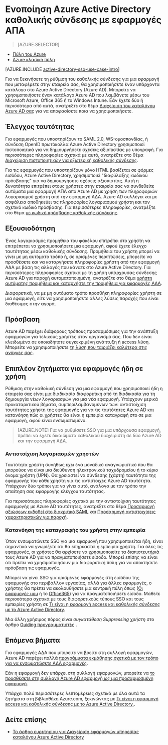 <properties
    pageTitle="Ενοποίηση Azure Active Directory καθολικής σύνδεσης με εφαρμογές ΑΔΑ |  Microsoft Azure"
    description="Ενεργοποίηση καθολική σύνδεση τον έλεγχο ταυτότητας και χρήστη προμήθεια κεντρική πρόσβαση διαχείρισης εφαρμογών ΑΔΑ στο Azure Active Directory. Μάθετε πώς να ενοποιήσετε το Azure Active Directory ΑΔΑ εφαρμογές."
    services="active-directory"
      keywords="ενοποίηση του Azure AD με εφαρμογές ΑΠΑ"
    documentationCenter=""
    authors="curtand"
    manager="femila"
    editor=""/>

<tags
    ms.service="active-directory"
    ms.devlang="na"
    ms.topic="article"
    ms.tgt_pltfrm="na"
    ms.workload="identity"
    ms.date="09/30/2016"
    ms.author="curtand"/>

# <a name="integrate-azure-active-directory-single-sign-on-with-saas-apps"></a>Ενοποίηση Azure Active Directory καθολικής σύνδεσης με εφαρμογές ΑΠΑ  

> [AZURE.SELECTOR]
- [Πύλη του Azure](active-directory-enterprise-apps-manage-sso.md)
- [Azure κλασική πύλη](active-directory-sso-integrate-saas-apps.md)

[AZURE.INCLUDE [active-directory-sso-use-case-intro](../../includes/active-directory-sso-use-case-intro.md)]

Για να ξεκινήσετε τη ρύθμιση του καθολικής σύνδεσης για μια εφαρμογή που μεταφέρετε στην εταιρεία σας, θα χρησιμοποιήσετε έναν υπάρχοντα κατάλογο στο Azure Active Directory (Azure AD). Μπορείτε να χρησιμοποιήσετε έναν κατάλογο Azure AD που λαμβάνετε μέσω του Microsoft Azure, Office 365 ή το Windows Intune. Εάν έχετε δύο ή περισσότερα από αυτά, ανατρέξτε στο θέμα [Διαχείριση του καταλόγου Azure AD σας](active-directory-administer.md) για να αποφασίσετε ποια να χρησιμοποιήσετε.

## <a name="authentication"></a>Έλεγχος ταυτότητας

Για εφαρμογές που υποστηρίζουν το SAML 2.0, WS-ομοσπονδίας, ή σύνδεση OpenID πρωτόκολλα Azure Active Directory χρησιμοποιεί πιστοποιητικά για να δημιουργήσετε σχέσεις αξιοπιστίας με υπογραφή. Για περισσότερες πληροφορίες σχετικά με αυτό, ανατρέξτε στο θέμα [Διαχείριση πιστοποιητικών για εξωτερική καθολικής σύνδεσης](active-directory-sso-certs.md).

Για τις εφαρμογές που υποστηρίζουν μόνο HTML βασίζεται σε φόρμες εισόδου, Azure Active Directory, χρησιμοποιεί "διαφύλαξης κωδικού πρόσβασης" για να δημιουργήσετε σχέσεις αξιοπιστίας. Αυτή η δυνατότητα επιτρέπει στους χρήστες στην εταιρεία σας να συνδεθείτε αυτόματα μια εφαρμογή ΑΠΑ από Azure AD με χρήση των πληροφοριών λογαριασμού χρήστη από την εφαρμογή ΑΔΑ. Azure AD συλλέγει και με ασφάλεια αποθηκεύει τις πληροφορίες λογαριασμού χρήστη και τον σχετικό κωδικό πρόσβασης. Για περισσότερες πληροφορίες, ανατρέξτε στο θέμα [με κωδικό πρόσβασης καθολικής σύνδεσης](active-directory-appssoaccess-whatis.md#password-based-single-sign-on).

## <a name="authorization"></a>Εξουσιοδότηση

Ένας λογαριασμός προμήθεια του φακέλου επιτρέπει στο χρήστη να επιτρέπεται να χρησιμοποιήσετε μια εφαρμογή, αφού έχετε έλεγχο ταυτότητας μέσω καθολικής σύνδεσης. Προμήθεια του χρήστη μπορεί να γίνει με μη αυτόματο τρόπο ή, σε ορισμένες περιπτώσεις, μπορείτε να προσθέσετε και να καταργήσετε πληροφορίες χρήστη από την εφαρμογή ΑΔΑ με βάση τις αλλαγές που κάνατε στο Azure Active Directory. Για περισσότερες πληροφορίες σχετικά με τη χρήση υπάρχουσας σύνδεσης Azure AD για παροχή αυτοματοποιημένη, ανατρέξτε στο θέμα [χρήστη αυτόματης προμήθεια και καταργήστε την προμήθεια για εφαρμογές ΑΔΑ](active-directory-saas-app-provisioning.md).

Διαφορετικά, να με μη αυτόματο τρόπο προσθήκη πληροφορίες χρήστη σε μια εφαρμογή, είτε να χρησιμοποιήσετε άλλες λύσεις παροχής που είναι διαθέσιμες στην αγορά.

## <a name="access"></a>Πρόσβαση

Azure AD παρέχει διάφορους τρόπους προσαρμόσιμες για την ανάπτυξη εφαρμογών για τελικούς χρήστες στον οργανισμό σας. Που δεν είναι κλειδωμένα σε οποιαδήποτε συγκεκριμένη ανάπτυξη ή access λύση. Μπορείτε να χρησιμοποιήσετε [τη λύση που ταιριάζει καλύτερα στις ανάγκες σας](active-directory-appssoaccess-whatis.md#deploying-azure-ad-integrated-applications-to-users).

## <a name="additional-considerations-for-applications-already-in-use"></a>Επιπλέον ζητήματα για εφαρμογές ήδη σε χρήση

Ρύθμιση στην καθολική σύνδεση για μια εφαρμογή που χρησιμοποιεί ήδη η εταιρεία σας είναι μια διαδικασία διαφορετική από τη διαδικασία για τη δημιουργία νέων λογαριασμών για μια νέα εφαρμογή. Υπάρχουν μερικά προκαταρκτικού βήματα, συμπεριλαμβανομένων των: αντιστοίχιση ταυτότητες χρήστη της εφαρμογής για να τις ταυτότητες Azure AD και κατανόηση πώς οι χρήστες θα είναι η εμπειρία καταγραφή στο σε μια εφαρμογή, αφού είναι ενσωματωμένο.

> [AZURE.NOTE] Για να ρυθμίσετε SSO για μια υπάρχουσα εφαρμογή, πρέπει να έχετε δικαιώματα καθολικού διαχειριστή σε δύο Azure AD και την εφαρμογή ΑΔΑ.

### <a name="mapping-user-accounts"></a>Αντιστοίχιση λογαριασμών χρηστών

Ταυτότητα χρήστη συνήθως έχει ένα μοναδικό αναγνωριστικό που θα μπορούσε να είναι μια διεύθυνση ηλεκτρονικού ταχυδρομείου ή το κύριο όνομα χρήστη (UPN). Θα χρειαστεί να σύνδεσης (χάρτη) ταυτότητα της εφαρμογής του κάθε χρήστη για τις αντίστοιχες Azure AD ταυτότητα. Υπάρχουν δύο τρόποι για να γίνει αυτό, ανάλογα με τον τρόπο την απαίτηση σας εφαρμογής ελέγχου ταυτότητας.

Για περισσότερες πληροφορίες σχετικά με την αντιστοίχιση ταυτότητες εφαρμογής με Azure AD ταυτότητες, ανατρέξτε στο θέμα [Προσαρμογή αξιώσεων εκδοθεί στο διακριτικό SAML](http://social.technet.microsoft.com/wiki/contents/articles/31257.azure-active-directory-customizing-claims-issued-in-the-saml-token-for-pre-integrated-apps.aspx) και [Προσαρμογή αντιστοιχίσεις χαρακτηριστικών για παροχή](active-directory-saas-customizing-attribute-mappings.md).

### <a name="understanding-the-users-log-in-experience"></a>Κατανόηση της καταγραφής του χρήστη στην εμπειρία

Όταν ενσωματώνετε SSO για μια εφαρμογή που χρησιμοποιείται ήδη, είναι σημαντικό να γνωρίζετε ότι θα επηρεαστεί η εμπειρία χρήστη. Για όλες τις εφαρμογές, οι χρήστες θα αρχίσετε να χρησιμοποιείτε τα διαπιστευτήριά τους Azure AD για να πραγματοποιήσετε είσοδο. Μπορεί επίσης να είναι ότι πρέπει να χρησιμοποιήσουν μια διαφορετική πύλη για να αποκτήσετε πρόσβαση τις εφαρμογές.

Μπορεί να γίνει SSO για ορισμένες εφαρμογές στη εισόδου της εφαρμογής στο περιβάλλον εργασίας, αλλά για άλλες εφαρμογές, ο χρήστης θα πρέπει να ακολουθήσετε μια κεντρική πύλη όπως ([Οι εφαρμογές μου](http://myapps.microsoft.com) ή το [Office365](http://portal.office.com/myapps)) για να πραγματοποιήσετε είσοδο. Μάθετε περισσότερα σχετικά με τους διαφορετικούς τύπους SSO και τους εμπειρίες χρήστη σε [Τι είναι η εφαρμογή access και καθολικής σύνδεσης με το Azure Active Directory](active-directory-appssoaccess-whatis.md).

Μια άλλη χρήσιμος πόρος είναι *συγκατάθεση Suppressing χρήστη* στο άρθρο [Guiding προγραμματιστές](active-directory-applications-guiding-developers-for-lob-applications.md) .

## <a name="next-steps"></a>Επόμενα βήματα


Για εφαρμογές ΑΔΑ που μπορείτε να βρείτε στη συλλογή εφαρμογών, Azure AD παρέχει πολλά [προγράμματα εκμάθησης σχετικά με τον τρόπο για να ενσωματώσετε ΑΔΑ εφαρμογές](active-directory-saas-tutorial-list.md).

Εάν η εφαρμογή δεν υπάρχει στη συλλογή εφαρμογών, μπορείτε να [το προσθέσετε στη συλλογή Azure AD εφαρμογή ως μια προσαρμοσμένη εφαρμογή](http://blogs.technet.com/b/ad/archive/2015/06/17/bring-your-own-app-with-azure-ad-self-service-saml-configuration-gt-now-in-preview.aspx).

Υπάρχει πολύ περισσότερες λεπτομέρειες σχετικά με όλα αυτά τα ζητήματα στη βιβλιοθήκη Azure.com, ξεκινώντας με [Τι είναι η εφαρμογή access και καθολικής σύνδεσης με το Azure Active Directory.](active-directory-appssoaccess-whatis.md).

## <a name="see-also"></a>Δείτε επίσης

- [Το άρθρο ευρετηρίου για Διαχείριση εφαρμογών υπηρεσίας καταλόγου Azure Active Directory](active-directory-apps-index.md)
